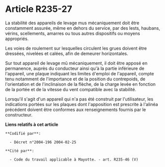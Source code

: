 # Article R235-27

La stabilité des appareils de levage mus mécaniquement doit être constamment assurée, même en dehors du service, par des
lests, haubans, vérins, scellements, amarres ou tous autres dispositifs ou moyens appropriés.

Les voies de roulement sur lesquelles circulent les grues doivent être dressées, nivelées et calées, afin de demeurer
horizontales.

Sur tout appareil de levage mû mécaniquement, il doit être apposé en permanence, auprès du conducteur ainsi qu'à la partie
inférieure de l'appareil, une plaque indiquant les limites d'emploi de l'appareil, compte tenu notamment de l'importance et
de la position du contrepoids, de l'orientation et de l'inclinaison de la flèche, de la charge levée en fonction de la portée
et de la vitesse du vent compatible avec la stabilité.

Lorsqu'il s'agit d'un appareil qui n'a pas été construit par l'utilisateur, les indications portées sur les plaques dont
l'apposition est prescrite à l'alinéa précédent doivent être conformes aux renseignements fournis par le constructeur.

**Liens relatifs à cet article**

	**Codifié par**:

	  - Décret n°2004-196 2004-02-25

	**Cité par**:

	  - Code du travail applicable à Mayotte. - art. R235-46 (V)
